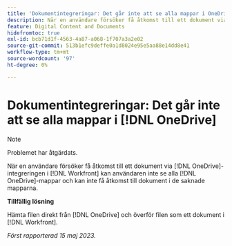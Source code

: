 ```yaml
---
title: 'Dokumentintegreringar: Det går inte att se alla mappar i OneDrive'
description: När en användare försöker få åtkomst till ett dokument via OneDrive-integreringen i Workfront kan användaren inte se alla OneDrive-mappar och kan inte få åtkomst till dokument i de saknade mapparna.
feature: Digital Content and Documents
hidefromtoc: true
exl-id: bcb71d1f-4563-4a87-a068-1f707a3a2e02
source-git-commit: 513b1efc9deffe0a1d8024e95e5aa88e14dd8e41
workflow-type: tm+mt
source-wordcount: '97'
ht-degree: 0%

---
```


# Dokumentintegreringar: Det går inte att se alla mappar i [!DNL OneDrive]

>[!NOTE]
>
>Problemet har åtgärdats.

<!--

>[!NOTE]
>
>The Product team is currently evaluating this issue resolution, which might require product enhancements. Product enhancements are communicated in the Product Announcements and not with the Maintenance Updates.

-->

När en användare försöker få åtkomst till ett dokument via [!DNL OneDrive]-integreringen i [!DNL Workfront] kan användaren inte se alla [!DNL OneDrive]-mappar och kan inte få åtkomst till dokument i de saknade mapparna.

**Tillfällig lösning**

Hämta filen direkt från [!DNL OneDrive] och överför filen som ett dokument i [!DNL Workfront].

_Först rapporterad 15 maj 2023._
